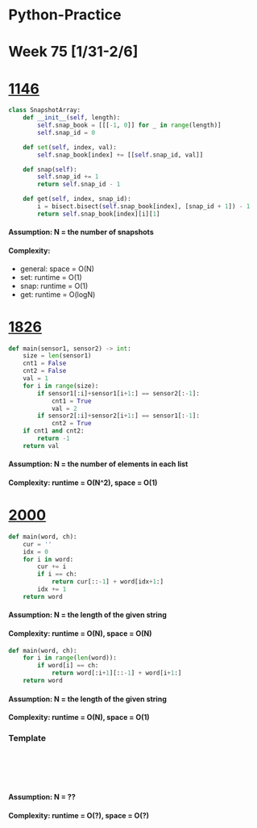 # Python-Practice

# Week 75 [1/31-2/6]

# [1146](https://leetcode.com/problems/snapshot-array/)
```python
class SnapshotArray:
    def __init__(self, length):
        self.snap_book = [[[-1, 0]] for _ in range(length)]
        self.snap_id = 0

    def set(self, index, val):
        self.snap_book[index] += [[self.snap_id, val]]

    def snap(self):
        self.snap_id += 1
        return self.snap_id - 1

    def get(self, index, snap_id):
        i = bisect.bisect(self.snap_book[index], [snap_id + 1]) - 1
        return self.snap_book[index][i][1]
```
#### Assumption: N = the number of snapshots
#### Complexity:
- general: space = O(N)
- set: runtime = O(1)
- snap: runtime = O(1)
- get: runtime = O(logN)

# [1826](https://leetcode.com/problems/faulty-sensor/)
```python
def main(sensor1, sensor2) -> int:
    size = len(sensor1)
    cnt1 = False
    cnt2 = False
    val = 1
    for i in range(size):
        if sensor1[:i]+sensor1[i+1:] == sensor2[:-1]:
            cnt1 = True
            val = 2
        if sensor2[:i]+sensor2[i+1:] == sensor1[:-1]:
            cnt2 = True
    if cnt1 and cnt2:
        return -1
    return val
```
#### Assumption: N = the number of elements in each list
#### Complexity: runtime = O(N^2), space = O(1)

# [2000](https://leetcode.com/problems/reverse-prefix-of-word/)
```python
def main(word, ch):
    cur = ''
    idx = 0
    for i in word:
        cur += i
        if i == ch:
            return cur[::-1] + word[idx+1:]
        idx += 1
    return word
```
#### Assumption: N = the length of the given string
#### Complexity: runtime = O(N), space = O(N)
```python
def main(word, ch):
    for i in range(len(word)):
        if word[i] == ch:
            return word[:i+1][::-1] + word[i+1:]
    return word
```
#### Assumption: N = the length of the given string
#### Complexity: runtime = O(N), space = O(1)

### Template
# []()
```sql
```

# []()
```python
```
#### Assumption: N = ??
#### Complexity: runtime = O(?), space = O(?)
